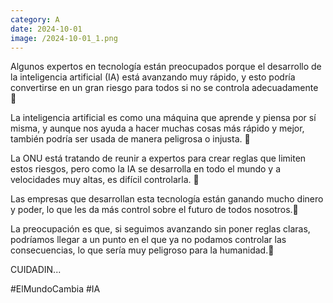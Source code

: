 ```yaml
--- 
category: A 
date: 2024-10-01 
image: /2024-10-01_1.png 
--- 
```


Algunos expertos en tecnología están preocupados porque el desarrollo de la inteligencia artificial (IA) está avanzando muy rápido, y esto podría convertirse en un gran riesgo para todos si no se controla adecuadamente 🚩

La inteligencia artificial es como una máquina que aprende y piensa por sí misma, y aunque nos ayuda a hacer muchas cosas más rápido y mejor, también podría ser usada de manera peligrosa o injusta. 🚩

La ONU está tratando de reunir a expertos para crear reglas que limiten estos riesgos, pero como la IA se desarrolla en todo el mundo y a velocidades muy altas, es difícil controlarla. 🚩

Las empresas que desarrollan esta tecnología están ganando mucho dinero y poder, lo que les da más control sobre el futuro de todos nosotros.🚩

La preocupación es que, si seguimos avanzando sin poner reglas claras, podríamos llegar a un punto en el que ya no podamos controlar las consecuencias, lo que sería muy peligroso para la humanidad.🚩

CUIDADIN...

#ElMundoCambia #IA